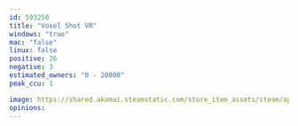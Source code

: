 ```yaml
---
id: 593250
title: "Voxel Shot VR"
windows: "true"
mac: "false"
linux: false
positive: 26
negative: 3
estimated_owners: "0 - 20000"
peak_ccu: 1

image: https://shared.akamai.steamstatic.com/store_item_assets/steam/apps/593250/header.jpg?t=1519209338
opinions:
---
```

